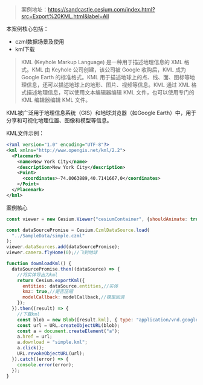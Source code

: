 > 案例地址：https://sandcastle.cesium.com/index.html?src=Export%20KML.html&label=All

本案例核心包括：
- czml数据场景及使用
- kml下载

>KML (Keyhole Markup Language) 是一种用于描述地理信息的 XML 格式。KML 由 Keyhole 公司创建，该公司被 Google 收购后，KML 成为 Google Earth 的标准格式。KML 用于描述地球上的点、线、面、图标等地理信息，还可以描述地球上的地形、图片、视频等信息。KML 通过 XML 格式描述地理信息，可以使用文本编辑器编辑 KML 文件，也可以使用专门的 KML 编辑器编辑 KML 文件。

KML被广泛用于地理信息系统（GIS）和地球浏览器（如Google Earth）中，用于分享和可视化地理位置、图像和模型等信息。

KML文件示例：
```xml
<?xml version="1.0" encoding="UTF-8"?>
<kml xmlns="http://www.opengis.net/kml/2.2">
  <Placemark>
    <name>New York City</name>
    <description>New York City</description>
    <Point>
      <coordinates>-74.0063889,40.7141667,0</coordinates>
    </Point>
  </Placemark>
</kml>
```

案例核心
```js
const viewer = new Cesium.Viewer("cesiumContainer", {shouldAnimate: true,});

const dataSourcePromise = Cesium.CzmlDataSource.load(
  "../SampleData/simple.czml"
);
viewer.dataSources.add(dataSourcePromise);
viewer.camera.flyHome(0);//飞到地球

function dowmloadKml() {
  dataSourcePromise.then((dataSource) => {
    //将实体导出为kml
    return Cesium.exportKml({
      entities: dataSource.entities,//实体
      kmz: true,//是否压缩
      modelCallback: modelCallback,//模型回调
    });
  }).then((result) => {
    //下载kml
    const blob = new Blob([result.kml], { type: "application/vnd.google-earth.kml+xml" });
    const url = URL.createObjectURL(blob);
    const a = document.createElement("a");
    a.href = url;
    a.download = "simple.kml";
    a.click();
    URL.revokeObjectURL(url);
  }).catch((error) => {
    console.error(error);
  });
}
```